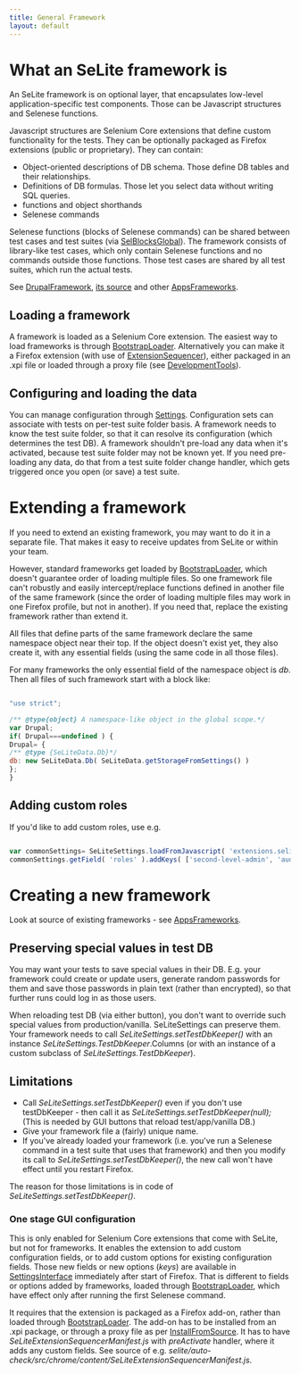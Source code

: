 ```yaml
---
title: General Framework
layout: default
---
```



# What an SeLite framework is
An SeLite framework is on optional layer, that encapsulates low-level application-specific test components. Those can be Javascript structures and Selenese functions.

Javascript structures are Selenium Core extensions that define custom functionality for the tests. They can be optionally packaged as Firefox extensions (public or proprietary). They can contain:

  * Object-oriented descriptions of DB schema. Those define DB tables and their relationships.
  * Definitions of DB formulas. Those let you select data without writing SQL queries.
  * functions and object shorthands
  * Selenese commands


Selenese functions (blocks of Selenese commands) can be shared between test cases and test suites (via [SelBlocksGlobal](SelBlocksGlobal)). The framework consists of library-like test cases, which only contain Selenese functions and no commands outside those functions. Those test cases are shared by all test suites, which run the actual tests.

See [DrupalFramework](DrupalFramework), [its source](https://code.google.com/p/selite/source/browse/drupal) and other [AppsFrameworks](AppsFrameworks).

## Loading a framework ##
A framework is loaded as a Selenium Core extension. The easiest way to load frameworks is through [BootstrapLoader](BootstrapLoader). Alternatively you can make it a Firefox extension (with use of [ExtensionSequencer](ExtensionSequencer)), either packaged in an .xpi file or loaded through a proxy file (see [DevelopmentTools](DevelopmentTools)).

## Configuring and loading the data ##
You can manage configuration through [Settings](Settings). Configuration sets can associate with tests on per-test suite folder basis. A framework needs to know the test suite folder, so that it can resolve its configuration (which determines the test DB). A framework shouldn't pre-load any data when it's activated, because test suite folder may not be known yet. If you need pre-loading any data, do that from a test suite folder change handler, which gets triggered once you open (or save) a test suite.

# Extending a framework
If you need to extend an existing framework, you may want to do it in a separate file. That makes it easy to receive updates from SeLite or within your team.

However, standard frameworks get loaded by [BootstrapLoader](BootstrapLoader), which doesn't guarantee order of loading multiple files. So one framework file can't robustly and easily intercept/replace functions defined in another file of the same framework (since the order of loading multiple files may work in one Firefox profile, but not in another). If you need that, replace the existing framework rather than extend it.

All files that define parts of the same framework declare the same namespace object near their top. If the object doesn't exist yet, they also create it, with any essential fields (using the same code in all those files).

For many frameworks the only essential field of the namespace object is _db_. Then all files of such framework start with a block like:

```javascript

"use strict";

/** @type{object} A namespace-like object in the global scope.*/
var Drupal;
if( Drupal===undefined ) {
Drupal= {
/** @type {SeLiteData.Db}*/
db: new SeLiteData.Db( SeLiteData.getStorageFromSettings() )
};
}
```

## Adding custom roles ##
If you'd like to add custom roles, use e.g.

```javascript

var commonSettings= SeLiteSettings.loadFromJavascript( 'extensions.selite-settings.common' );
commonSettings.getField( 'roles' ).addKeys( ['second-level-admin', 'auditor', 'contributor'] );
```

# Creating a new framework #
Look at source of existing frameworks - see [AppsFrameworks](AppsFrameworks).

## Preserving special values in test DB ##
You may want your tests to save special values in their DB. E.g. your framework could create or update users, generate random passwords for them and save those passwords in plain text (rather than encrypted), so that further runs could log in as those users.

When reloading test DB (via either button), you don't want to override such special values from production/vanilla. SeLiteSettings can preserve them. Your framework needs to call _SeLiteSettings.setTestDbKeeper()_ with an instance _SeLiteSettings.TestDbKeeper_.Columns (or with an instance of a custom subclass of _SeLiteSettings.TestDbKeeper_).

## Limitations ##
  * Call _SeLiteSettings.setTestDbKeeper()_ even if you don't use testDbKeeper - then call it as _SeLiteSettings.setTestDbKeeper(null);_ (This is needed by GUI buttons that reload test/app/vanilla DB.)
  * Give your framework file a (fairly) unique name.
  * If you've already loaded your framework (i.e. you've run a Selenese command in a test suite that uses that framework) and then you modify its call to _SeLiteSettings.setTestDbKeeper()_, the new call won't have effect until you restart Firefox.

The reason for those limitations is in code of _SeLiteSettings.setTestDbKeeper()_.

### One stage GUI configuration ###
<a href='Hidden comment: @TODO move to a page on its own: CreateExtensions '></a>This is only enabled for Selenium Core extensions that come with SeLite, but not for frameworks. It enables the extension to add custom configuration fields, or to add custom options for existing configuration fields. Those new fields or new options (_keys_) are available in [SettingsInterface](SettingsInterface) immediately after start of Firefox. That is different to fields or options added by frameworks, loaded through [BootstrapLoader](BootstrapLoader), which have effect only after running the first Selenese command.

It requires that the extension is packaged as a Firefox add-on, rather than loaded through [BootstrapLoader](BootstrapLoader). The add-on has to be installed from an .xpi package, or through a proxy file as per [InstallFromSource](InstallFromSource). It has to have _SeLiteExtensionSequencerManifest.js_ with _preActivate_ handler, where it adds any custom fields. See source of e.g. _selite/auto-check/src/chrome/content/SeLiteExtensionSequencerManifest.js_<!-- TODO links -->.